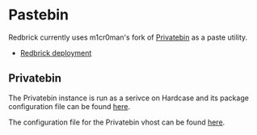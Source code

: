 # Pastebin

Redbrick currently uses m1cr0man's fork of [Privatebin](https://github.com/m1cr0man/PrivateBin) as a paste utility.
- [Redbrick deployment](https://paste.redbrick.dcu.ie)

## Privatebin

The Privatebin instance is run as a serivce on Hardcase and its package configuration file can be found [here](https://github.com/redbrick/nix-configs/blob/master/packages/privatebin/default.nix). 

The configuration file for the Privatebin vhost can be found [here](https://github.com/redbrick/nix-configs/blob/master/services/httpd/privatebin.nix).

